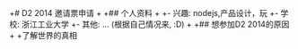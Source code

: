 +# D2 2014 邀请票申请
+
+## 个人资料
+
+- 兴趣: nodejs,产品设计，玩
+- 学校: 浙江工业大学
+- 其他: ... (根据自己情况来, :D)
+
+## 想参加D2 2014的原因
+
+了解世界的真相
